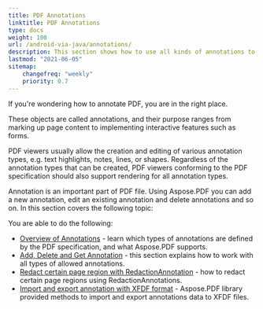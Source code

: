 ```yaml
---
title: PDF Annotations 
linktitle: PDF Annotations
type: docs
weight: 100
url: /android-via-java/annotations/
description: This section shows how to use all kinds of annotations to your PDF file with the Aspose.PDF library. Learn how to draw, open, or add an annotation with Android via Java.
lastmod: "2021-06-05"    
sitemap:
    changefreq: "weekly"
    priority: 0.7
---
```


If you're wondering how to annotate PDF, you are in the right place.

These objects are called annotations, and their purpose ranges from marking up page content to implementing interactive features such as forms.

PDF viewers usually allow the creation and editing of various annotation types, e.g. text highlights, notes, lines, or shapes. Regardless of the annotation types that can be created, PDF viewers conforming to the PDF specification should also support rendering for all annotation types.

Annotation is an important part of PDF file. Using Aspose.PDF you can add a new annotation, edit an existing annotation and delete annotations and so on. In this section covers the following topic:

You are able to do the following:

- [Overview of Annotations](/pdf/android-via-java/overview-of-annotations/) - learn which types of annotations are defined by the PDF specification, and what Aspose.PDF supports.
- [Add, Delete and Get Annotation](/pdf/android-via-java/add-delete-and-get-annotation/) - this section explains how to work with all types of allowed annotations.
- [Redact certain page region with RedactionAnnotation](/pdf/android-via-java/redact-certain-page-region-with-redactionannotation/) - how to redact certain page regions using RedactionAnnotations.
- [Import and export annotation with XFDF format](/pdf/android-via-java/import-export-xfdf/) - Aspose.PDF library provided methods to import and export annotations data to XFDF files.
